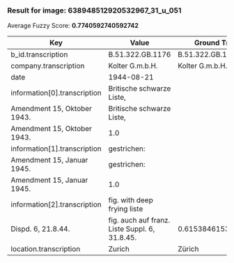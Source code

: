 ### Result for image: 638948512920532967_31_u_051
Average Fuzzy Score: **0.7740592740592742**
<small>

| Key | Value | Ground Truth | Score |
| --- | --- | --- | --- |
| b_id.transcription | B.51.322.GB.1176 | B.51.322.GB.1176. | 0.9696969696969697 |
| company.transcription | Kolter G.m.b.H. | Kolter G.m.b.H. | 1.0 |
| date | 1944-08-21 |  | 0.0 |
| information[0].transcription | Britische schwarze Liste,
Amendment 15, Oktober 1943. | Britische schwarze Liste,
Amendment 15, Oktober 1943. | 1.0 |
| information[1].transcription | gestrichen:
Amendment 15, Januar 1945. | gestrichen:
Amendment 15, Januar 1945. | 1.0 |
| information[2].transcription | fig. with deep frying liste
Dispd. 6, 21.8.44. | fig. auch auf franz. Liste Suppl. 6, 31.8.45. | 0.6153846153846154 |
| location.transcription | Zurich | Zürich | 0.8333333333333335 |

</small>
